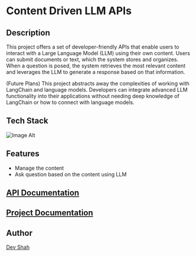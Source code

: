 # Content Driven LLM APIs

## Description
This project offers a set of developer-friendly APIs that enable users to interact with a Large Language Model (LLM) using their own content. Users can submit documents or text, which the system stores and organizes. When a question is posed, the system retrieves the most relevant content and leverages the LLM to generate a response based on that information.

(Future Plans)
This project abstracts away the complexities of working with LangChain and language models. Developers can integrate advanced LLM functionality into their applications without needing deep knowledge of LangChain or how to connect with language models.

<!--
### Video Explanation
[![Video Explanation YouTube Link](https://img.youtube.com/vi/t93d8ieZn0Q/0.jpg)](https://www.youtube.com/embed/t93d8ieZn0Q)
-->

## Tech Stack
![Image Alt](https://skillicons.dev/icons?i=nodejs,express,postgres,docker)

## Features
- Manage the content
- Ask question based on the content using LLM

## [API Documentation](./api-documentation.md)

## [Project Documentation](./documentation.md)

## Author
[Dev Shah](https://github.com/busycaesar)
